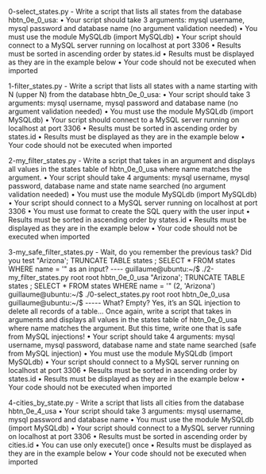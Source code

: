 0-select_states.py - Write a script that lists all states from the database hbtn_0e_0_usa:
    • Your script should take 3 arguments: mysql username, mysql password and database name (no argument validation needed)
    • You must use the module MySQLdb (import MySQLdb)
    • Your script should connect to a MySQL server running on localhost at port 3306
    • Results must be sorted in ascending order by states.id
    • Results must be displayed as they are in the example below
    • Your code should not be executed when imported

1-filter_states.py - Write a script that lists all states with a name starting with N (upper N) from the database hbtn_0e_0_usa:
    • Your script should take 3 arguments: mysql username, mysql password and database name (no argument validation needed)
    • You must use the module MySQLdb (import MySQLdb)
    • Your script should connect to a MySQL server running on localhost at port 3306
    • Results must be sorted in ascending order by states.id
    • Results must be displayed as they are in the example below
    • Your code should not be executed when imported

2-my_filter_states.py - Write a script that takes in an argument and displays all values in the states table of hbtn_0e_0_usa where name matches the argument.
    • Your script should take 4 arguments: mysql username, mysql password, database name and state name searched (no argument validation needed)
    • You must use the module MySQLdb (import MySQLdb)
    • Your script should connect to a MySQL server running on localhost at port 3306
    • You must use format to create the SQL query with the user input
    • Results must be sorted in ascending order by states.id
    • Results must be displayed as they are in the example below
    • Your code should not be executed when imported

3-my_safe_filter_states.py - Wait, do you remember the previous task? Did you test "Arizona'; TRUNCATE TABLE states ; SELECT * FROM states WHERE name = '" as an input?
    ----
    guillaume@ubuntu:~/$ ./2-my_filter_states.py root root hbtn_0e_0_usa "Arizona'; TRUNCATE TABLE states ; SELECT * FROM states WHERE name = '"
    (2, 'Arizona')
    guillaume@ubuntu:~/$ ./0-select_states.py root root     hbtn_0e_0_usa
    guillaume@ubuntu:~/$ 
    -----
What? Empty?
Yes, it’s an SQL injection to delete all records of a table…
Once again, write a script that takes in arguments and displays all values in the states table of hbtn_0e_0_usa where name matches the argument. But this time, write one that is safe from MySQL injections!
    • Your script should take 4 arguments: mysql username, mysql password, database name and state name searched (safe from MySQL injection)
    • You must use the module MySQLdb (import MySQLdb)
    • Your script should connect to a MySQL server running on localhost at port 3306
    • Results must be sorted in ascending order by states.id
    • Results must be displayed as they are in the example below
    • Your code should not be executed when imported

4-cities_by_state.py - Write a script that lists all cities from the database hbtn_0e_4_usa
    • Your script should take 3 arguments: mysql username, mysql password and database name
    • You must use the module MySQLdb (import MySQLdb)
    • Your script should connect to a MySQL server running on localhost at port 3306
    • Results must be sorted in ascending order by cities.id
    • You can use only execute() once
    • Results must be displayed as they are in the example below
    • Your code should not be executed when imported

